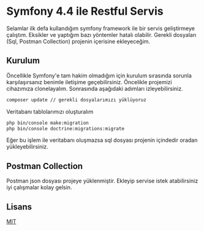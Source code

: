 # Symfony 4.4 ile Restful Servis

Selamlar ilk defa kullandığım symfony framework ile bir servis geliştirmeye çalıştım. Eksikler ve yaptığım bazı yöntemler hatalı olabilir. Gerekli dosyaları (Sql, Postman Collection) projenin içerisine ekleyeceğim.

## Kurulum

Öncellikle Symfony'e tam hakim olmadığım için kurulum sırasında sorunla karşılaşırsanız benimle iletişime geçebilirsiniz.
Öncelikle projemizi cihazımıza clonelayalım. Sonrasında aşağıdaki adımları izleyebilirsiniz.

```bash
composer update // gerekli dosyalarımızı yüklüyoruz
```
Veritabanı tablolarımızı oluşturalım

```bash
php bin/console make:migration 
php bin/console doctrine:migrations:migrate
```
Eğer bu işlem ile veritabanı oluşmazsa sql dosyası projenin içindedir oradan yükleyebilirsiniz.

## Postman Collection
Postman json dosyası projeye yüklenmiştir. Ekleyip servise istek atabilirsiniz iyi çalışmalar kolay gelsin.

## Lisans
[MIT](https://choosealicense.com/licenses/mit/)